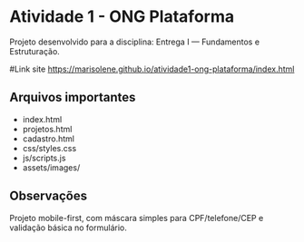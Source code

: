 # Atividade 1 - ONG Plataforma

Projeto desenvolvido para a disciplina: Entrega I — Fundamentos e Estruturação.

#Link site
https://marisolene.github.io/atividade1-ong-plataforma/index.html

## Arquivos importantes
- index.html
- projetos.html
- cadastro.html
- css/styles.css
- js/scripts.js
- assets/images/

## Observações
Projeto mobile-first, com máscara simples para CPF/telefone/CEP e validação básica no formulário.

